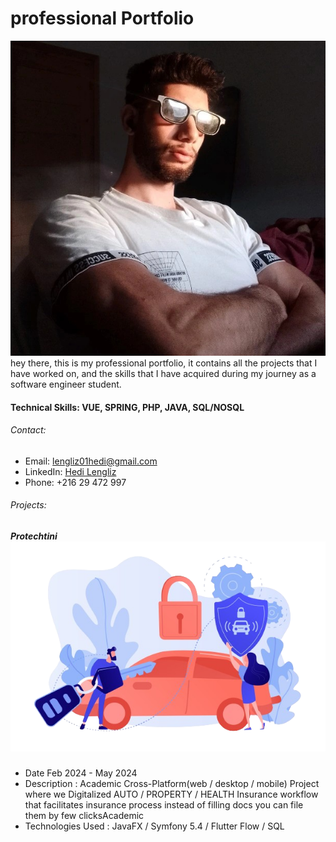 # professional Portfolio
![Hedi Lengliz](/assests/images/hd.jpeg)
hey there, this is my professional portfolio, it contains all the projects that I have worked on, and the skills that I have acquired during my journey as a software engineer student. 
#### Technical Skills: VUE, SPRING, PHP, JAVA, SQL/NOSQL
###### Contact:
- Email: lengliz01hedi@gmail.com
- LinkedIn: [Hedi Lengliz](https://www.linkedin.com/in/hedi-lengliz/)
- Phone: +216 29 472 997
###### Projects:
##### Protechtini ![Protechtini](/assests/images/voiture.png)
- Date Feb 2024 - May 2024
- Description : Academic Cross-Platform(web / desktop / mobile) Project where we Digitalized AUTO / PROPERTY / HEALTH Insurance workflow that facilitates insurance process instead of filling docs you can file them by few clicksAcademic
- Technologies Used : JavaFX / Symfony 5.4 / Flutter Flow / SQL

